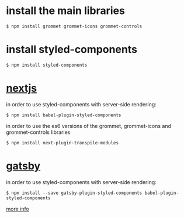 # install the main libraries

`$ npm install grommet grommet-icons grommet-controls`

# install styled-components

`$ npm install styled-components`

# [nextjs](/nextjs)
in order to use styled-components with server-side rendering:

`$ npm install babel-plugin-styled-components`

in order to use the es6 versions of the grommet, grommet-icons and grommet-controls libraries

`$ npm install next-plugin-transpile-modules`

# [gatsby](/gatsby)
in order to use styled-components with server-side rendering:

`$ npm install --save gatsby-plugin-styled-components babel-plugin-styled-components`

[more info](https://www.gatsbyjs.org/packages/gatsby-plugin-styled-components/)
